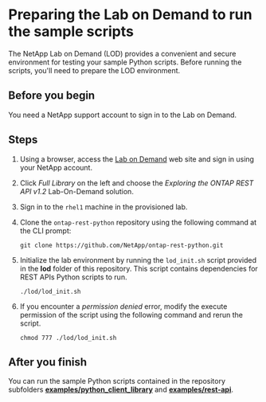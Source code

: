 # Preparing the Lab on Demand to run the sample scripts

The NetApp Lab on Demand (LOD) provides a convenient and secure environment for testing your sample Python scripts. Before running the scripts, you'll need to prepare the LOD environment.

## Before you begin

You need a NetApp support account to sign in to the Lab on Demand.

## Steps

1. Using a browser, access the [Lab on Demand](https://handsonlabs.netapp.com/lab/ontapapi) web site and sign in using your NetApp account.

2. Click *Full Library* on the left and choose the *Exploring the ONTAP REST API v1.2* Lab-On-Demand solution.

3. Sign in to the `rhel1` machine in the provisioned lab.

4. Clone the `ontap-rest-python` repository using the following command at the CLI prompt:

   `git clone https://github.com/NetApp/ontap-rest-python.git`

5. Initialize the lab environment by running the `lod_init.sh` script provided in the **lod** folder of this repository. This script contains dependencies for REST APIs Python scripts to run.

   `./lod/lod_init.sh`

6. If you encounter a *permission denied* error, modify the execute permission of the script using the following command and rerun the script.

   `chmod 777 ./lod/lod_init.sh`

## After you finish

You can run the sample Python scripts contained in the repository subfolders [**examples/python_client_library**](https://github.com/NetApp/ontap-rest-python/tree/master/examples/rest_api) and [**examples/rest-api**](https://github.com/NetApp/ontap-rest-python/tree/master/examples/rest_api).
